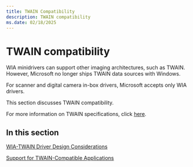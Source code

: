 ```yaml
---
title: TWAIN Compatibility
description: TWAIN compatibility
ms.date: 02/18/2025
---
```


# TWAIN compatibility

WIA minidrivers can support other imaging architectures, such as TWAIN. However, Microsoft no longer ships TWAIN data sources with Windows.

For scanner and digital camera in-box drivers, Microsoft accepts only WIA drivers.

This section discusses TWAIN compatibility.

For more information on TWAIN specifications, click [here](https://github.com/twain/twain-dsm/blob/master/TWAIN_DSM/src/dsm.h).

## In this section

[WIA-TWAIN Driver Design Considerations](wia-twain-driver-design-considerations.md)

[Support for TWAIN-Compatible Applications](support-for-twain-compatible-applications.md)
